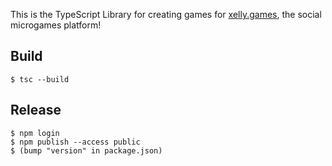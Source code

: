 This is the TypeScript Library for creating games for [xelly.games](https://xelly.games), the social microgames platform!

## Build

```
$ tsc --build
```

## Release

```
$ npm login
$ npm publish --access public
$ (bump "version" in package.json)
```
